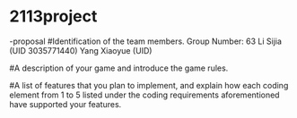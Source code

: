 # 2113project
-proposal
#Identification of the team members.
Group Number: 63
Li Sijia (UID 3035771440)
Yang Xiaoyue (UID)


#A description of your game and introduce the game rules.


#A list of features that you plan to implement, and explain how each coding element from 1 to 5 listed under the coding requirements aforementioned have supported your features.

